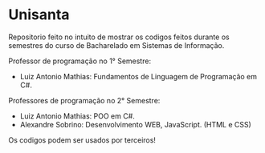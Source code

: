 # Unisanta

Repositorio feito no intuito de mostrar os codigos feitos durante os semestres do curso de Bacharelado em Sistemas de Informação.

Professor de programação no 1° Semestre:
- Luiz Antonio Mathias: Fundamentos de Linguagem de Programação em C#.

Professores de programação no 2° Semestre:
- Luiz Antonio Mathias: POO em C#.
- Alexandre Sobrino: Desenvolvimento WEB, JavaScript. (HTML e CSS)

Os codigos podem ser usados por terceiros!

